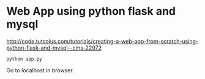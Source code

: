 # Web App using python flask and mysql
http://code.tutsplus.com/tutorials/creating-a-web-app-from-scratch-using-python-flask-and-mysql--cms-22972

```
python app.py
```

Go to localhost in browser.

